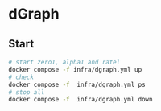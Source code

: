 # dGraph

## Start

```bash
# start zero1, alpha1 and ratel
docker compose -f infra/dgraph.yml up
# check 
docker compose -f  infra/dgraph.yml ps
# stop all
docker compose -f  infra/dgraph.yml down
```
